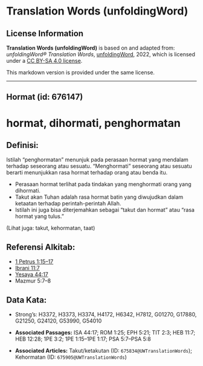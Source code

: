 # Translation Words (unfoldingWord)

## License Information

**Translation Words (unfoldingWord)** is based on and adapted from: _unfoldingWord® Translation Words_, [unfoldingWord](https://unfoldingword.org/utw), 2022, which is licensed under a [CC BY-SA 4.0 license](https://creativecommons.org/licenses/by-sa/4.0/legalcode.en).

This markdown version is provided under the same license.



--------------------------------

## Hormat (id: 676147)

hormat, dihormati, penghormatan
===============================

Definisi:
---------

Istilah “penghormatan” menunjuk pada perasaan hormat yang mendalam terhadap seseorang atau sesuatu. “Menghormati” seseorang atau sesuatu berarti menunjukkan rasa hormat terhadap orang atau benda itu.

* Perasaan hormat terlihat pada tindakan yang menghormati orang yang dihormati.
* Takut akan Tuhan adalah rasa hormat batin yang diwujudkan dalam ketaatan terhadap perintah\-perintah Allah.
* Istilah ini juga bisa diterjemahkan sebagai “takut dan hormat” atau “rasa hormat yang tulus.”

(Lihat juga: takut, kehormatan, taat)

Referensi Alkitab:
------------------

* [1 Petrus 1:15–17](https://ref.ly/1Pet0:0)
* [Ibrani 11:7](https://ref.ly/Heb11:7)
* [Yesaya 44:17](https://ref.ly/Isa44:17)
* Mazmur 5:7–8

Data Kata:
----------

* Strong’s: H3372, H3373, H3374, H4172, H6342, H7812, G01270, G17880, G21250, G24120, G53990, G54010

* **Associated Passages:** ISA 44:17; ROM 1:25; EPH 5:21; TIT 2:3; HEB 11:7; HEB 12:28; 1PE 3:2; 1PE 1:15–1PE 1:17; PSA 5:7–PSA 5:8
* **Associated Articles:** Takut/ketakutan (ID: `675834@UWTranslationWords`); Kehormatan (ID: `675905@UWTranslationWords`)

